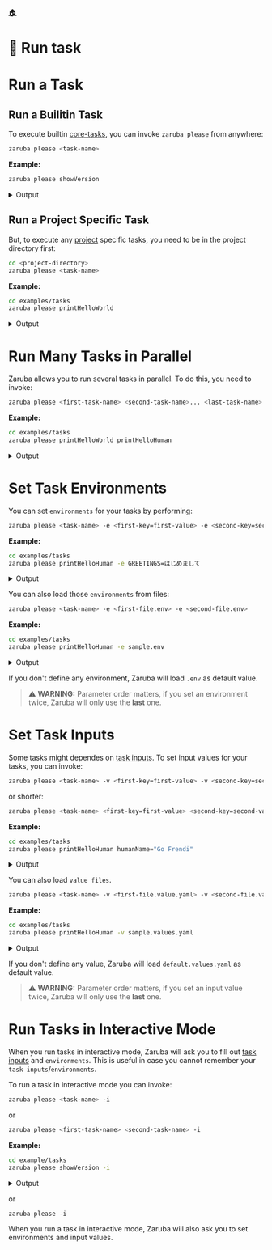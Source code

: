 <!--startTocHeader-->
[🏠](README.md)
# 🏃 Run task
<!--endTocHeader-->

# Run a Task

## Run a Builitin Task

To execute builtin [core-tasks](../core-tasks/README.md), you can invoke `zaruba please` from anywhere:

```bash
zaruba please <task-name>
```

__Example:__

<!--startCode-->
```bash
zaruba please showVersion
```
 
<details>
<summary>Output</summary>
 
```````
Job Starting...
 Elapsed Time: 1.252µs
 Current Time: 16:50:56
  Run  'showVersion' command on /home/gofrendi/zaruba/docs
   showVersion           16:50:56.612 v0.9.0-alpha-2-a851fb02c9a8744f7197acef336a84f7dcc637ec
  Successfully running  'showVersion' command
  Job Running...
 Elapsed Time: 105.712061ms
 Current Time: 16:50:56
  
  Job Complete!!! 
  Terminating
  Job Ended...
 Elapsed Time: 306.892528ms
 Current Time: 16:50:56
zaruba please showVersion
```````
</details>
<!--endCode-->

## Run a Project Specific Task

But, to execute any [project](./project/README.md) specific tasks, you need to be in the project directory first:

```bash
cd <project-directory>
zaruba please <task-name>
```

__Example:__

<!--startCode-->
```bash
cd examples/tasks
zaruba please printHelloWorld
```
 
<details>
<summary>Output</summary>
 
```````
Job Starting...
 Elapsed Time: 1.156µs
 Current Time: 16:50:57
  Run  'printHelloWorld' command on /home/gofrendi/zaruba/docs/examples/tasks
   printHelloWorld       16:50:57.052 hello world
  Successfully running  'printHelloWorld' command
  Job Running...
 Elapsed Time: 102.208996ms
 Current Time: 16:50:57
  
  Job Complete!!! 
  Terminating
  Job Ended...
 Elapsed Time: 213.596802ms
 Current Time: 16:50:57
zaruba please printHelloWorld
```````
</details>
<!--endCode-->


# Run Many Tasks in Parallel

Zaruba allows you to run several tasks in parallel. To do this, you need to invoke:

```bash
zaruba please <first-task-name> <second-task-name>... <last-task-name>
```

__Example:__

<!--startCode-->
```bash
cd examples/tasks
zaruba please printHelloWorld printHelloHuman
```
 
<details>
<summary>Output</summary>
 
```````
Job Starting...
 Elapsed Time: 1.175µs
 Current Time: 16:50:57
  Run  'printHelloWorld' command on /home/gofrendi/zaruba/docs/examples/tasks
  Run  'printHelloHuman' command on /home/gofrendi/zaruba/docs/examples/tasks
   printHelloHuman       16:50:57.403 hello human
   printHelloWorld       16:50:57.403 hello world
  Successfully running  'printHelloHuman' command
  Successfully running  'printHelloWorld' command
  Job Running...
 Elapsed Time: 101.804365ms
 Current Time: 16:50:57
  
  Job Complete!!! 
  Terminating
  Job Ended...
 Elapsed Time: 212.946388ms
 Current Time: 16:50:57
zaruba please printHelloWorld printHelloHuman
```````
</details>
<!--endCode-->

# Set Task Environments

You can set `environments` for your tasks by performing:

```bash
zaruba please <task-name> -e <first-key=first-value> -e <second-key=second-value>
```

__Example:__

<!--startCode-->
```bash
cd examples/tasks
zaruba please printHelloHuman -e GREETINGS=はじめまして
```
 
<details>
<summary>Output</summary>
 
```````
Job Starting...
 Elapsed Time: 1.163µs
 Current Time: 16:50:57
  Run  'printHelloHuman' command on /home/gofrendi/zaruba/docs/examples/tasks
   printHelloHuman       16:50:57.754 はじめまして human
  Successfully running  'printHelloHuman' command
  Job Running...
 Elapsed Time: 101.551876ms
 Current Time: 16:50:57
  
  Job Complete!!! 
  Terminating
  Job Ended...
 Elapsed Time: 213.436521ms
 Current Time: 16:50:57
zaruba please printHelloHuman -e 'GREETINGS=はじめまして'
```````
</details>
<!--endCode-->

You can also load those `environments` from files:

```bash
zaruba please <task-name> -e <first-file.env> -e <second-file.env>
```

__Example:__

<!--startCode-->
```bash
cd examples/tasks
zaruba please printHelloHuman -e sample.env
```
 
<details>
<summary>Output</summary>
 
```````
Job Starting...
 Elapsed Time: 1.117µs
 Current Time: 16:50:58
  Run  'printHelloHuman' command on /home/gofrendi/zaruba/docs/examples/tasks
   printHelloHuman       16:50:58.114 Hola human
  Successfully running  'printHelloHuman' command
  Job Running...
 Elapsed Time: 102.396852ms
 Current Time: 16:50:58
  
  Job Complete!!! 
  Terminating
  Job Ended...
 Elapsed Time: 213.94724ms
 Current Time: 16:50:58
zaruba please printHelloHuman -e 'sample.env'
```````
</details>
<!--endCode-->


If you don't define any environment, Zaruba will load `.env` as default value.

> ⚠️ __WARNING:__ Parameter order matters, if you set an environment twice, Zaruba will only use the __last__ one.

# Set Task Inputs

Some tasks might dependes on [task inputs](./project/task/task-inputs.md). To set input values for your tasks, you can invoke:

```bash
zaruba please <task-name> -v <first-key=first-value> -v <second-key=second-value>
```

or shorter:


```bash
zaruba please <task-name> <first-key=first-value> <second-key=second-value>
```

__Example:__

<!--startCode-->
```bash
cd examples/tasks
zaruba please printHelloHuman humanName="Go Frendi"
```
 
<details>
<summary>Output</summary>
 
```````
Job Starting...
 Elapsed Time: 1.244µs
 Current Time: 16:50:58
  Run  'printHelloHuman' command on /home/gofrendi/zaruba/docs/examples/tasks
   printHelloHuman       16:50:58.473 hello Go Frendi
  Successfully running  'printHelloHuman' command
  Job Running...
 Elapsed Time: 102.132822ms
 Current Time: 16:50:58
  
  Job Complete!!! 
  Terminating
  Job Ended...
 Elapsed Time: 214.04701ms
 Current Time: 16:50:58
zaruba please printHelloHuman  -v 'humanName=Go Frendi'
```````
</details>
<!--endCode-->


You can also load `value files`.

```bash
zaruba please <task-name> -v <first-file.value.yaml> -v <second-file.value.yaml>
```

__Example:__

<!--startCode-->
```bash
cd examples/tasks
zaruba please printHelloHuman -v sample.values.yaml
```
 
<details>
<summary>Output</summary>
 
```````
Job Starting...
 Elapsed Time: 1.134µs
 Current Time: 16:50:58
  Run  'printHelloHuman' command on /home/gofrendi/zaruba/docs/examples/tasks
   printHelloHuman       16:50:58.829 hello Avogadro
  Successfully running  'printHelloHuman' command
  Job Running...
 Elapsed Time: 102.329325ms
 Current Time: 16:50:58
  
  Job Complete!!! 
  Terminating
  Job Ended...
 Elapsed Time: 213.585934ms
 Current Time: 16:50:59
zaruba please printHelloHuman  -v 'sample.values.yaml'
```````
</details>
<!--endCode-->



If you don't define any value, Zaruba will load `default.values.yaml` as default value.


> ⚠️ __WARNING:__ Parameter order matters, if you set an input value twice, Zaruba will only use the __last__ one.


# Run Tasks in Interactive Mode

When you run tasks in interactive mode, Zaruba will ask you to fill out [task inputs](./project/task/task-inputs.md) and `environments`. This is useful in case you cannot remember your `task inputs`/`environments`.

To run a task in interactive mode you can invoke:

```bash
zaruba please <task-name> -i
```

or

```bash
zaruba please <first-task-name> <second-task-name> -i
```

__Example:__

```bash
cd example/tasks
zaruba please showVersion -i
```
 
<details>
<summary>Output</summary>
 
```````
 Load additional value file
✔ 🏁 No
 Load additional env
✔ 🏁 No
  Job Starting...
 Elapsed Time: 2.456µs
 Current Time: 15:03:13
  Run  'showVersion' command on /home/gofrendi/zaruba/docs/examples/tasks
   showVersion           15:03:14.018 v0.9.0-alpha-2-adcf27c3ec0097d02bc4e7fff7f9906d92acea90
  Successfully running  'showVersion' command
  Job Running...
 Elapsed Time: 279.448377ms
 Current Time: 15:03:14

  Job Complete!!!
  Terminating
  Job Ended...
 Elapsed Time: 481.614881ms
 Current Time: 15:03:14
zaruba please showVersion
```````
</details>

or

```
zaruba please -i
```

When you run a task in interactive mode, Zaruba will also ask you to set environments and input values.


<!--startTocSubTopic-->
<!--endTocSubTopic-->